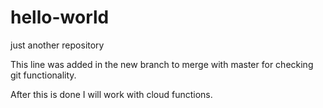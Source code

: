 # hello-world
just another repository

This line was added in the new branch to merge with master for checking git functionality.

After this is done I will work with cloud functions.
